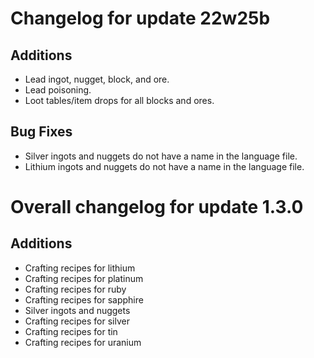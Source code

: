 # Changelog for update 22w25b

## Additions

- Lead ingot, nugget, block, and ore.
- Lead poisoning.
- Loot tables/item drops for all blocks and ores.

## Bug Fixes

- Silver ingots and nuggets do not have a name in the language file.
- Lithium ingots and nuggets do not have a name in the language file.

# Overall changelog for update 1.3.0

## Additions

- Crafting recipes for lithium
- Crafting recipes for platinum
- Crafting recipes for ruby
- Crafting recipes for sapphire
- Silver ingots and nuggets
- Crafting recipes for silver
- Crafting recipes for tin
- Crafting recipes for uranium
